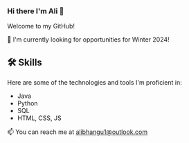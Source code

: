 ### Hi there I'm Ali 👋

Welcome to my GitHub! 

💼 I'm currently looking for opportunities for Winter 2024! 

## 🛠️ Skills

Here are some of the technologies and tools I'm proficient in:
- Java
- Python
- SQL
- HTML, CSS, JS

📫  You can reach me at alibhangu1@outlook.com

<!--
**ABhangu59/ABhangu59** is a ✨ _special_ ✨ repository because its `README.md` (this file) appears on your GitHub profile.

Here are some ideas to get you started:

- 🔭 I’m currently working on ...
- 🌱 I’m currently learning ...
- 👯 I’m looking to collaborate on ...
- 🤔 I’m looking for help with ...
- 💬 Ask me about ...
- 📫 How to reach me: ...
- 😄 Pronouns: ...
- ⚡ Fun fact: ...
-->
